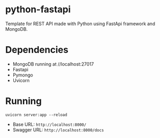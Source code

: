 # python-fastapi
Template for REST API made with Python using FastApi framework and MongoDB.

# Dependencies

  - MongoDB running at //localhost:27017
  - Fastapi
  - Pymongo
  - Uvicorn

# Running

`uvicorn server:app --reload`

 - Base URL: `http://localhost:8000/`
 - Swagger URL: `http://localhost:8000/docs`